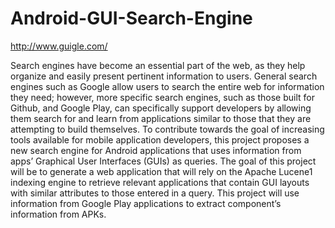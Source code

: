# Android-GUI-Search-Engine

http://www.guigle.com/

Search engines have become an essential part of the web, as they help organize and easily present pertinent information to users. General search engines such as Google allow users to search the entire web for information they need; however, more specific search engines, such as those built for Github, and Google Play, can specifically support developers by allowing them search for and learn from applications similar to those that they are attempting to build themselves. To contribute towards the goal of increasing tools available for mobile application developers, this project proposes a new search engine for Android applications that uses information from apps’ Graphical User Interfaces (GUIs) as queries. The goal of this project will be to generate a web application that will rely on the Apache Lucene1 indexing engine to retrieve relevant applications that contain GUI layouts with similar attributes to those entered in a query. This project will use information from Google Play applications to extract component’s information from APKs.
